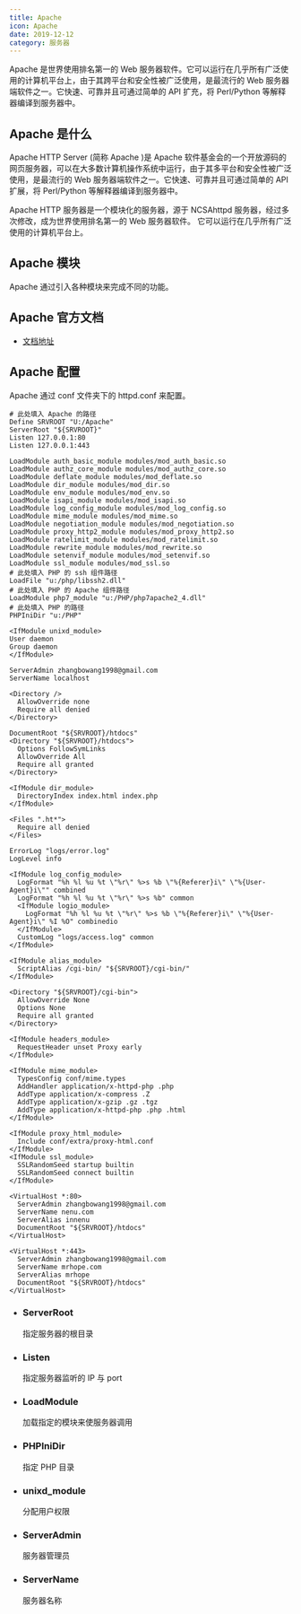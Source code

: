 ```yaml
---
title: Apache
icon: Apache
date: 2019-12-12
category: 服务器
---
```


Apache 是世界使用排名第一的 Web 服务器软件。它可以运行在几乎所有广泛使用的计算机平台上，由于其跨平台和安全性被广泛使用，是最流行的 Web 服务器端软件之一。它快速、可靠并且可通过简单的 API 扩充，将 Perl/Python 等解释器编译到服务器中。

<!-- more -->

## Apache 是什么

Apache HTTP Server (简称 Apache )是 Apache 软件基金会的一个开放源码的网页服务器，可以在大多数计算机操作系统中运行，由于其多平台和安全性被广泛使用，是最流行的 Web 服务器端软件之一。它快速、可靠并且可通过简单的 API 扩展，将 Perl/Python 等解释器编译到服务器中。

Apache HTTP 服务器是一个模块化的服务器，源于 NCSAhttpd 服务器，经过多次修改，成为世界使用排名第一的 Web 服务器软件。
它可以运行在几乎所有广泛使用的计算机平台上。

## Apache 模块

Apache 通过引入各种模块来完成不同的功能。

## Apache 官方文档

- [文档地址](https://httpd.apache.org/docs/2.4/zh-cn/)

## Apache 配置

Apache 通过 conf 文件夹下的 httpd.conf 来配置。

```apacheconf
# 此处填入 Apache 的路径
Define SRVROOT "U:/Apache"
ServerRoot "${SRVROOT}"
Listen 127.0.0.1:80
Listen 127.0.0.1:443

LoadModule auth_basic_module modules/mod_auth_basic.so
LoadModule authz_core_module modules/mod_authz_core.so
LoadModule deflate_module modules/mod_deflate.so
LoadModule dir_module modules/mod_dir.so
LoadModule env_module modules/mod_env.so
LoadModule isapi_module modules/mod_isapi.so
LoadModule log_config_module modules/mod_log_config.so
LoadModule mime_module modules/mod_mime.so
LoadModule negotiation_module modules/mod_negotiation.so
LoadModule proxy_http2_module modules/mod_proxy_http2.so
LoadModule ratelimit_module modules/mod_ratelimit.so
LoadModule rewrite_module modules/mod_rewrite.so
LoadModule setenvif_module modules/mod_setenvif.so
LoadModule ssl_module modules/mod_ssl.so
# 此处填入 PHP 的 ssh 组件路径
LoadFile "u:/php/libssh2.dll"
# 此处填入 PHP 的 Apache 组件路径
LoadModule php7_module "u:/PHP/php7apache2_4.dll"
# 此处填入 PHP 的路径
PHPIniDir "u:/PHP"

<IfModule unixd_module>
User daemon
Group daemon
</IfModule>

ServerAdmin zhangbowang1998@gmail.com
ServerName localhost

<Directory />
  AllowOverride none
  Require all denied
</Directory>

DocumentRoot "${SRVROOT}/htdocs"
<Directory "${SRVROOT}/htdocs">
  Options FollowSymLinks
  AllowOverride All
  Require all granted
</Directory>

<IfModule dir_module>
  DirectoryIndex index.html index.php
</IfModule>

<Files ".ht*">
  Require all denied
</Files>

ErrorLog "logs/error.log"
LogLevel info

<IfModule log_config_module>
  LogFormat "%h %l %u %t \"%r\" %>s %b \"%{Referer}i\" \"%{User-Agent}i\"" combined
  LogFormat "%h %l %u %t \"%r\" %>s %b" common
  <IfModule logio_module>
    LogFormat "%h %l %u %t \"%r\" %>s %b \"%{Referer}i\" \"%{User-Agent}i\" %I %O" combinedio
  </IfModule>
  CustomLog "logs/access.log" common
</IfModule>

<IfModule alias_module>
  ScriptAlias /cgi-bin/ "${SRVROOT}/cgi-bin/"
</IfModule>

<Directory "${SRVROOT}/cgi-bin">
  AllowOverride None
  Options None
  Require all granted
</Directory>

<IfModule headers_module>
  RequestHeader unset Proxy early
</IfModule>

<IfModule mime_module>
  TypesConfig conf/mime.types
  AddHandler application/x-httpd-php .php
  AddType application/x-compress .Z
  AddType application/x-gzip .gz .tgz
  AddType application/x-httpd-php .php .html
</IfModule>

<IfModule proxy_html_module>
  Include conf/extra/proxy-html.conf
</IfModule>
<IfModule ssl_module>
  SSLRandomSeed startup builtin
  SSLRandomSeed connect builtin
</IfModule>

<VirtualHost *:80>
  ServerAdmin zhangbowang1998@gmail.com
  ServerName nenu.com
  ServerAlias innenu
  DocumentRoot "${SRVROOT}/htdocs"
</VirtualHost>

<VirtualHost *:443>
  ServerAdmin zhangbowang1998@gmail.com
  ServerName mrhope.com
  ServerAlias mrhope
  DocumentRoot "${SRVROOT}/htdocs"
</VirtualHost>
```

- ### ServerRoot

  指定服务器的根目录

- ### Listen

  指定服务器监听的 IP 与 port

- ### LoadModule

  加载指定的模块来使服务器调用

- ### PHPIniDir

  指定 PHP 目录

- ### unixd_module

  分配用户权限

- ### ServerAdmin

  服务器管理员

- ### ServerName

  服务器名称

